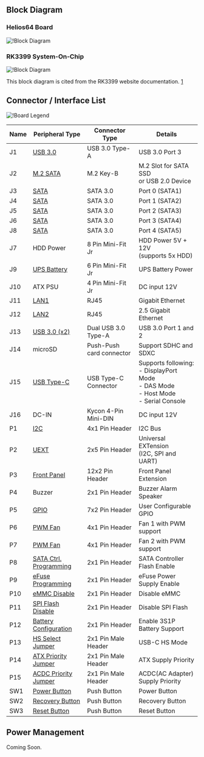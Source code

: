 ## Block Diagram

### Helios64 Board
![!Block Diagram](/helios64/img/hardware/helios64_block_diagram.png)

### RK3399 System-On-Chip
![!Block Diagram](/helios64/img/hardware/rk3399_block_diagram.png)

This block diagram is cited from the RK3399 website documentation. [1](http://opensource.rock-chips.com/wiki_File:RK3399_Block_Diagram.png)

## Connector / Interface List

![!Board Legend](/helios64/img/hardware/helios64_board_labeled.jpg)

| Name | Peripheral Type | Connector Type | Details |
|-----|---------------|--------------|-------|
| J1 | [USB 3.0](/helios64/usb/#usb-on-helios64) | USB 3.0 Type-A | USB 3.0 Port 3  |
| J2 | [M.2 SATA](/helios64/sata/) | M.2 Key-B | M.2 Slot for SATA SSD<br> or USB 2.0 Device |
| J3 | [SATA](/helios64/sata/) | SATA 3.0 | Port 0 (SATA1) |
| J4 | [SATA](/helios64/sata/) | SATA 3.0 | Port 1 (SATA2) |
| J5 | [SATA](/helios64/sata/) | SATA 3.0 | Port 2 (SATA3) |
| J6 | [SATA](/helios64/sata/) | SATA 3.0 | Port 3 (SATA4) |
| J8 | [SATA](/helios64/sata/) | SATA 3.0 | Port 4 (SATA5) |
| J7 | HDD Power | 8 Pin Mini-Fit Jr | HDD Power 5V + 12V<br>(supports 5x HDD) |
| J9 | [UPS Battery](/helios64/battery/#li-ion-battery) | 6 Pin Mini-Fit Jr | UPS Battery Power |
| J10 | ATX PSU | 4 Pin Mini-Fit Jr | DC input 12V |
| J11 | [LAN1](/helios64/ethernet/) | RJ45 | Gigabit Ethernet |
| J12 | [LAN2](/helios64/ethernet/) | RJ45 | 2.5 Gigabit Ethernet |
| J13 | [USB 3.0 (x2)](/helios64/usb/#usb-on-helios64) | Dual USB 3.0 Type-A | USB 3.0 Port 1 and 2  |
| J14 | microSD | Push-Push card connector | Support SDHC and SDXC |
| J15| [USB Type-C](/helios64/usb/#usb-type-c-functionality-on-helios64) | USB Type-C Connector | Supports following:<br>- DisplayPort Mode<br>- DAS Mode<br>- Host Mode<br>- Serial Console |
| J16| DC-IN | Kycon 4-Pin Mini-DIN | DC input 12V |
| P1 | [I2C](/helios64/i2c/#i2c-at-p1-header) | 4x1 Pin Header | I2C Bus |
| P2 | [UEXT](/helios64/uext/) | 2x5 Pin Header | Universal EXTension<br>(I2C, SPI and UART)|
| P3 | [Front Panel](/helios64/front-panel/) | 12x2 Pin Header | Front Panel Extension |
| P4 | Buzzer | 2x1 Pin Header | Buzzer Alarm Speaker |
| P5 | [GPIO](/helios64/gpio/) | 7x2 Pin Header | User Configurable GPIO |
| P6 | [PWM Fan](/helios64/fan/) | 4x1 Pin Header | Fan 1 with PWM support |
| P7 | [PWM Fan](/helios64/fan/) | 4x1 Pin Header | Fan 2 with PWM support |
| P8 | [SATA Ctrl. Programming](/helios64/jumper/#sata-controller-flash-mux-p8) | 2x1 Pin Header | SATA Controller Flash Enable |
| P9 | [eFuse Programming](/helios64/jumper/#efuse-power-enable-p9) | 2x1 Pin Header | eFuse Power Supply Enable |
| P10 | [eMMC Disable](/helios64/jumper/#boot-mode-p10-p11) | 2x1 Pin Header | Disable eMMC |
| P11 | [SPI Flash Disable](/helios64/jumper/#boot-mode-p10-p11) | 2x1 Pin Header | Disable SPI Flash |
| P12 | [Battery Configuration](/helios64/battery/) | 2x1 Pin Header | Enable 3S1P Battery Support  |
| P13 | [HS Select Jumper](/helios64/jumper/#hs-select-p13) | 2x1 Pin Male Header | USB-C HS Mode |
| P14 | [ATX Priority Jumper](/helios64/jumper/#power-supply-priority-jumper-p14-p15) | 2x1 Pin Male Header | ATX Supply Priority |
| P15 | [ACDC Priority Jumper](/helios64/jumper/#power-supply-priority-jumper-p14-p15) | 2x1 Pin Male Header | ACDC(AC Adapter) Supply Priority |
| SW1 | [Power Button](/helios64/button/#power-button) | Push Button | Power Button |
| SW2 | [Recovery Button](/helios64/button/#recovery-button) | Push Button | Recovery Button |
| SW3 | [Reset Button](/helios64/button/#reset-button) | Push Button | Reset Button |

## Power Management

Coming Soon.
